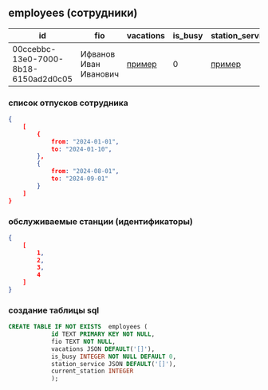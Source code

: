 ## employees (сотрудники)
|id|fio|vacations|is_busy|station_service|current_station|
|--|--|--|--|--|--|
| 00ccebbc-13e0-7000-8b18-6150ad2d0c05 |Ифванов Иван Иванович|[пример](#список-отпусков-сотрудника)| 0 | [пример](#обслуживаемые-станции-идентификаторы) | 2 или NULL |

### список отпусков сотрудника
```json
{
    [ 
        {
            from: "2024-01-01",
            to: "2024-01-10",
        },
        {
            from: "2024-08-01",
            to: "2024-09-01"
        }
    ]
}
```

### обслуживаемые станции (идентификаторы)
```json
{
    [ 
        1,
        2,
        3,
        4
    ]
}
```

### создание таблицы sql
```sql
CREATE TABLE IF NOT EXISTS  employees (
            id TEXT PRIMARY KEY NOT NULL, 
            fio TEXT NOT NULL, 
            vacations JSON DEFAULT('[]'), 
            is_busy INTEGER NOT NULL DEFAULT 0,
            station_service JSON DEFAULT('[]'), 
            current_station INTEGER
            );
```